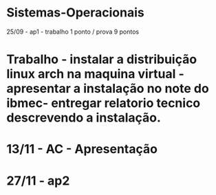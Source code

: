 # Sistemas-Operacionais

 25/09 - ap1 - trabalho 1 ponto / prova 9 pontos 

# Trabalho - instalar a distribuição linux arch na maquina virtual - apresentar a instalação no note do ibmec- entregar relatorio tecnico descrevendo a instalação.

# 13/11 - AC - Apresentação

# 27/11 - ap2
